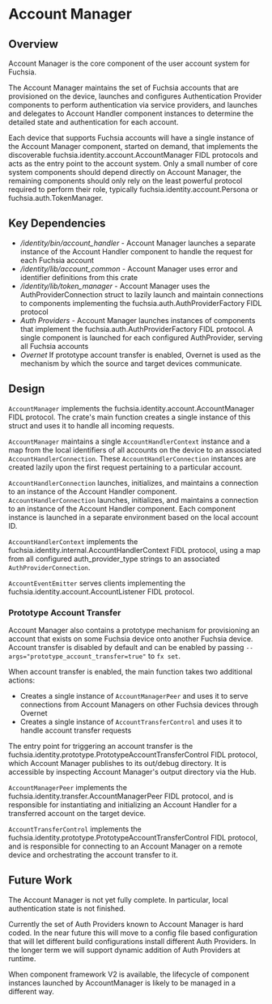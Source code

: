 # Account Manager

## Overview

Account Manager is the core component of the user account system for Fuchsia.

The Account Manager maintains the set of Fuchsia accounts that are provisioned
on the device, launches and configures Authentication Provider components to
perform authentication via service providers, and launches and delegates to
Account Handler component instances to determine the detailed state and
authentication for each account.

Each device that supports Fuchsia accounts will have a single instance of the
Account Manager component, started on demand, that implements the discoverable
fuchsia.identity.account.AccountManager FIDL protocols and acts as the entry point
to the account system. Only a small number of core system components should
depend directly on Account Manager, the remaining components should only rely on
the least powerful protocol required to perform their role, typically
fuchsia.identity.account.Persona or fuchsia.auth.TokenManager.


## Key Dependencies

* */identity/bin/account_handler* - Account Manager launches a separate instance of
  the Account Handler component to handle the request for each Fuchsia account
* */identity/lib/account_common* - Account Manager uses error and identifier
  definitions from this crate
* */identity/lib/token_manager* - Account Manager uses the AuthProviderConnection
  struct to lazily launch and maintain connections to components implementing
  the fuchsia.auth.AuthProviderFactory FIDL protocol
* *Auth Providers* - Account Manager launches instances of components that
  implement the fuchsia.auth.AuthProviderFactory FIDL protocol. A single
  component is launched for each configured AuthProvider, serving all Fuchsia
  accounts
* *Overnet* If prototype account transfer is enabled, Overnet is used as the
  mechanism by which the source and target devices communicate.


## Design

`AccountManager` implements the fuchsia.identity.account.AccountManager FIDL
protocol. The crate's main function creates a single instance of this struct
and uses it to handle all incoming requests.

`AccountManager` maintains a single `AccountHandlerContext` instance and a map
from the local identifiers of all accounts on the device to an associated
`AccountHandlerConnection`. These `AccountHandlerConnection` instances are
created lazily upon the first request pertaining to a particular account.

`AccountHandlerConnection` launches, initializes, and maintains a connection to
an instance of the Account Handler component.
`AccountHandlerConnection` launches, initializes, and maintains a connection to
an instance of the Account Handler component. Each component instance is
launched in a separate environment based on the local account ID.

`AccountHandlerContext` implements the
fuchsia.identity.internal.AccountHandlerContext FIDL protocol, using a map
from all configured auth_provider_type strings to an associated
`AuthProviderConnection`.

`AccountEventEmitter` serves clients implementing the
fuchsia.identity.account.AccountListener FIDL protocol.


### Prototype Account Transfer

Account Manager also contains a prototype mechanism for provisioning an account
that exists on some Fuchsia device onto another Fuchsia device. Account
transfer is disabled by default and can be enabled by passing
`--args="prototype_account_transfer=true"` to `fx set`.

When account transfer is enabled, the main function takes two additional
actions:
* Creates a single instance of `AccountManagerPeer` and uses it to serve
connections from Account Managers on other Fuchsia devices through Overnet
* Creates a single instance of `AccountTransferControl` and uses it to handle
account transfer requests

The entry point for triggering an account transfer is the
fuchsia.identity.prototype.PrototypeAccountTransferControl FIDL protocol, which
Account Manager publishes to its out/debug directory.  It is accessible by
inspecting Account Manager's output directory via the Hub.

`AccountManagerPeer` implements the
fuchsia.identity.transfer.AccountManagerPeer FIDL protocol, and is responsible
for instantiating and initializing an Account Handler for a transferred account
on the target device.

`AccountTransferControl` implements the
fuchsia.identity.prototype.PrototypeAccountTransferControl FIDL protocol, and
is responsible for connecting to an Account Manager on a remote device and
orchestrating the account transfer to it.


## Future Work

The Account Manager is not yet fully complete. In particular, local
authentication state is not finished.

Currently the set of Auth Providers known to Account Manager is hard coded. In
the near future this will move to a config file based configuration that will
let different build configurations install different Auth Providers. In the
longer term we will support dynamic addition of Auth Providers at runtime.

When component framework V2 is available, the lifecycle of component instances
launched by AccountManager is likely to be managed in a different way.
